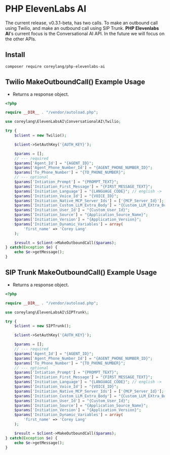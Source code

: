 # PHP ElevenLabs AI
The current release, v0.3.1-beta, has two calls. To make an outbound call using Twilio, and make an outbound call using SIP Trunk. **PHP Elevenlabs AI**'s current focus is the Conversational AI API. In the future we will focus on the other APIs.

## Install
```
composer require coreylang/php-elevenlabs-ai
```

## Twilio MakeOutboundCall() Example Usage

- Returns a response object.

```php
<?php

require __DIR__ . "/vendor/autoload.php";

use coreylang\ElevenLabsAI\ConversationalAI\Twilio;

try {
    $client = new Twilio();

    $client->SetAuthKey('{AUTH_KEY}');

    $params = [];
    // --- required
    $params['Agent_Id'] = "{AGENT_ID}";
    $params['Agent_Phone_Number_Id'] = "{AGENT_PHONE_NUMBER_ID}";
    $params['To_Phone_Number'] = "{TO_PHONE_NUMBER}";
    // --- optional
    $params['Intiation_Prompt'] = "{PROMPT_TEXT}";
    $params['Initiation_First_Message'] = "{FIRST_MESSAGE_TEXT}";
    $params['Initiation_Language'] = "{LANGUAGE_CODE}"; // english -> 'en'
    $params['Initiation_Voice_Id'] = "{VOICE_ID}";
    $params['Initiation_Native_MCP_Server_Ids'] = ['{MCP_Server_Id}'];
    $params['Initiation_Custom_LLM_Extra_Body'] = "{Custom_LLM_EXtra_Body_Text}";
    $params['Initiation_User_Id'] = "{Custom_User_Id}";
    $params['Initiation_Source'] = "{Application_Source_Name}";
    $params['Initiation_Version'] = "{Application_Version}";
    $params['Initiation_Dynamic_Variables'] = array(
        'first_name' => 'Corey Lang'
    );

    $result = $client->MakeOutboundCall($params);
} catch(Exception $e) {
    echo $e->getMessage();
}
```

## SIP Trunk MakeOutboundCall() Example Usage

- Returns a response object.

```php
<?php

require __DIR__ . "/vendor/autoload.php";

use coreylang\ElevenLabsAI\SIPTrunk\;

try {
    $client = new SIPTrunk();

    $client->SetAuthKey('{AUTH_KEY}');

    $params = [];
    // --- required
    $params['Agent_Id'] = "{AGENT_ID}";
    $params['Agent_Phone_Number_Id'] = "{AGENT_PHONE_NUMBER_ID}";
    $params['To_Phone_Number'] = "{TO_PHONE_NUMBER}";
    // --- optional
    $params['Intiation_Prompt'] = "{PROMPT_TEXT}";
    $params['Initiation_First_Message'] = "{FIRST_MESSAGE_TEXT}";
    $params['Initiation_Language'] = "{LANGUAGE_CODE}"; // english -> 'en'
    $params['Initiation_Voice_Id'] = "{VOICE_ID}";
    $params['Initiation_Native_MCP_Server_Ids'] = ['{MCP_Server_Id}'];
    $params['Initiation_Custom_LLM_Extra_Body'] = "{Custom_LLM_EXtra_Body_Text}";
    $params['Initiation_User_Id'] = "{Custom_User_Id}";
    $params['Initiation_Source'] = "{Application_Source_Name}";
    $params['Initiation_Version'] = "{Application_Version}";
    $params['Initiation_Dynamic_Variables'] = array(
        'first_name' => 'Corey Lang'
    );

    $result = $client->MakeOutboundCall($params);
} catch(Exception $e) {
    echo $e->getMessage();
}
```
